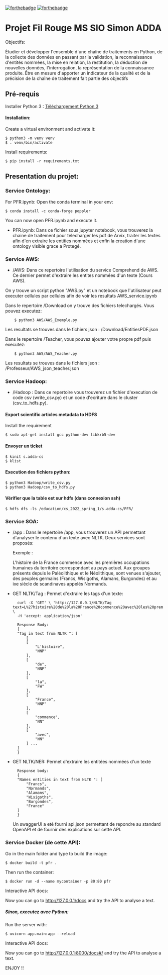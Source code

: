 [![forthebadge](https://forthebadge.com/images/badges/made-with-python.svg)](https://forthebadge.com) [![forthebadge](https://forthebadge.com/images/badges/built-with-love.svg)](https://forthebadge.com)

# Projet Fil Rouge MS SIO Simon ADDA 

Objectifs:

Étudier et développer l'ensemble d'une chaîne de traitements en Python, de la collecte des données en passant par la validation, la reconnaissance d'entités nommées, la mise en relation, la restitution, la déduction de  nouvelles données, l'interrogation, la représentation de la connaissance produite. Être en mesure d'apporter un indicateur de la qualité et de la précision de la chaîne de traitement fait partie des objectifs

## Pré-requis

Installer Python 3 : [Téléchargement Python 3](https://www.python.org/downloads/)


#### Installation:

Create a virtual environment and activate it:

    $ python3 -m venv venv
    $ . venv/bin/activate

Install requirements:

    $ pip install -r requirements.txt

## Presentation du projet:

### Service Ontology:

For PFR.ipynb: Open the conda terminal in your env:

    $ conda install -c conda-forge poppler

You can now open PFR.ipynb and execute it.

- PFR.ipynb: Dans ce fichier sous jupyter notebook, vous trouverez la chaine de traitement pour telecharger les pdf de Arvix, traiter les textes afin d'en extraire les entities nommées et enfin la creation d'une ontology visible grace a Protegé.


### Service AWS:

- /AWS: Dans ce repertoire l'utilisation du service Comprehend de AWS. Ce dernier permet d'extraire les entites nommées d'un texte (Cours AWS).

On y trouve un script python "AWS.py" et un notebook que l'utilisateur peut executer cellules par cellules afin de voir les resultats AWS_service.ipynb

Dans le repertoire /Download on y trouve des fichiers telechargés.
Vous pouvez executez:

        $ python3 AWS/AWS_Exemple.py

Les resultats se trouves dans le fichiers json : /Download/EntitiesPDF.json

Dans le repertoire /Teacher, vous pouvez ajouter votre propre pdf puis executez:

        $ python3 AWS/AWS_Teacher.py

Les resultats se trouves dans le fichiers json : /Professeur/AWS_json_teacher.json

### Service Hadoop:


- /Hadoop : Dans ce repertoire vous trouverez un fichier d'execution de code csv (write_csv.py) et un code d'ecriture dans le cluster (csv_to_hdfs.py). 

#### Export scientific articles metadata to HDFS

Install the requirement

    $ sudo apt-get install gcc python-dev libkrb5-dev

#### Envoyer un ticket

    $ kinit s.adda-cs
    $ klist

#### Execution des fichiers python:

    $ python3 Hadoop/write_csv.py
    $ python3 Hadoop/csv_to_hdfs.py

#### Vérifier que la table est sur hdfs (dans connexion ssh)

    $ hdfs dfs -ls /education/cs_2022_spring_1/s.adda-cs/PFR/


### Service SOA:

- /app : Dans le repertoire /app, vous trouverez un API permettant d'analyser le contenu d'un texte avec NLTK. Deux services sont proposés:

    Exemple : 
    
    L'histoire de la France commence avec les premières occupations humaines du territoire correspondant au pays actuel. Aux groupes présents depuis le Paléolithique et le Néolithique, sont venues s'ajouter, des peuples germains (Francs, Wisigoths, Alamans, Burgondes) et au ixe siècle de scandinaves appelés Normands.

- GET NLTK/Tag : Permet d'extraire les tags d'un texte:

        curl -X 'GET' \ 'http://127.0.0.1/NLTK/Tag text=L%27histoire%20de%20la%20France%20commence%20avec%20les%20premi%C3%A8res%20occupations%20humaines%20du%20territoire%20correspondant%20au%20pays%20actuel.%20Aux%20groupes%20pr%C3%A9sents%20depuis%20le%20Pal%C3%A9olithique%20et%20le%20N%C3%A9olithique%2C%20sont%20venues%20s%27ajouter%2C%20des%20peuples%20germains%20%28Francs%2C%20Wisigoths%2C%20Alamans%2C%20Burgondes%29%20et%20au%20ixe%20si%C3%A8cle%20de%20scandinaves%20appel%C3%A9s%20Normands.' \
        -H 'accept: application/json'

        Response Body:
        {
        "Tag in text from NLTK ": [
            [
            [
                "L'histoire",
                "NNP"
            ],
            [
                "de",
                "NNP"
            ],
            [
                "la",
                "FW"
            ],
            [
                "France",
                "NNP"
            ],
            [
                "commence",
                "NN"
            ],
            [
                "avec",
                "NN"
            ] ...
        ]
        }


- GET NLTK/NER: Permet d'extraire les entitées nommées d'un texte
	
        Response body:
        {
        "Names entities in text from NLTK ": [
            "Francs",
            "Normands",
            "Alamans",
            "Wisigoths",
            "Burgondes",
            "France"
        ]
        }
    
    Un swaggerUI a eté fourni api.json permettant de repondre au standard OpenAPI et de fournir des explications sur cette API.

### Service Docker (de cette API):

Go in the main folder and type to build the image:

    $ docker build -t pfr .

Then run the container:

    $ docker run -d --name mycontainer -p 80:80 pfr

Interactive API docs: 

Now you can go to http://127.0.0.1/docs and try the API to analyse a text.

##### Sinon, executez avec  Python:

Run the server with:

    $ uvicorn app.main:app --reload

Interactive API docs: 

Now you can go to http://127.0.0.1:8000/docs#/ and try the API to analyse a text.

ENJOY !!


